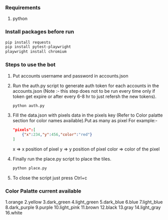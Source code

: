 
### Requirements

1. python 


### Install packages before run

```bash
pip install requests
pip install pytest-playwright
playwright install chromium
```

### Steps to use the bot

1. Put accounts username and password in accounts.json
2. Run the auth.py script to generate auth token for each accounts in the accounts.json (Note :- this step does not to be run every time only if token get expire or after every 6-8 hr to just refersh the new tokens).
    ```bash
    python auth.py
    ```
3. Fill the data.json with pixels data in the pixels key (Refer to Color palatte section for color names available).Put as many as pixel
    For example:-
    ```json
    "pixels":[
        {"x":234,"y":456,"color":"red"}
    ]
    ```
    x => x position of pixel
    y => y position of pixel
    color => color of the pixel

4. Finally run the place.py script to place the tiles.
    ```bash
    python place.py
    ```
5. To close the script just press Ctrl+c

### Color Palatte current available 

1.orange
2.yellow
3.dark_green
4.light_green
5.dark_blue 
6.blue
7.light_blue
8.dark_purple
9.purple
10.light_pink
11.brown
12.black
13.gray
14.light_gray
16.white




